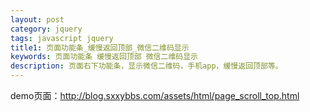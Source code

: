 ```yaml
---
layout: post
category: jquery
tags: javascript jquery
title1: 页面功能条_缓慢返回顶部_微信二维码显示
keywords: 页面功能条 缓慢返回顶部 微信二维码显示 
description: 页面右下功能条，显示微信二维码，手机app，缓慢返回顶部等。
---
```


<p>demo页面：<a href='/assets/html/page_scroll_top.html' target='_blank'>http://blog.sxxybbs.com/assets/html/page_scroll_top.html</a></p>